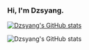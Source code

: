 ### Hi, I'm Dzsyang.


[![Dzsyang's GitHub stats](https://github-readme-stats.vercel.app/api?username=Dzsyang)](https://github.com/Dzsyang/github-readme-stats)


![Dzsyang's GitHub stats](https://github-readme-stats.vercel.app/api?username=Dzsyang&show_icons=true)
